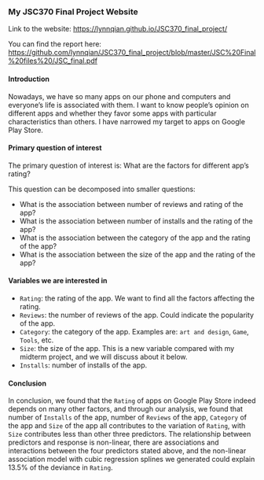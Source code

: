 
### My JSC370 Final Project Website

Link to the website: https://lynnqian.github.io/JSC370_final_project/

You can find the report here: https://github.com/lynnqian/JSC370_final_project/blob/master/JSC%20Final%20files%20/JSC_final.pdf

#### Introduction

Nowadays, we have so many apps on our phone and computers and everyone’s life is associated with them. I want to know people’s opinion on different apps and whether they favor some apps with particular characteristics than others. I have narrowed my target to apps on Google Play Store.

#### Primary question of interest

The primary question of interest is: What are the factors for different app’s rating?

This question can be decomposed into smaller questions:

* What is the association between number of reviews and rating of the app?
* What is the association between number of installs and the rating of the app?
* What is the association between the category of the app and the rating of the app?
* What is the association between the size of the app and the rating of the app?

#### Variables we are interested in

- `Rating`: the rating of the app. We want to find all the factors affecting the rating.
- `Reviews`: the number of reviews of the app. Could indicate the popularity of the app.
- `Category`: the category of the app. Examples are: `art and design`, `Game`, `Tools`, etc.
- `Size`: the size of the app. This is a new variable compared with my midterm project, and we will discuss about it below.
- `Installs`: number of installs of the app.


#### Conclusion

In conclusion, we found that the `Rating` of apps on Google Play Store indeed depends on many other factors, and through our analysis, we found that number of `Installs` of the app, number of `Reviews` of the app, `Category` of the app and `Size` of the app all contributes to the variation of `Rating`, with `Size` contributes less than other three predictors. The relationship between predictors and response is non-linear, there are associations and interactions between the four predictors stated above, and the non-linear association model with cubic regression splines we generated could explain 13.5% of the deviance in `Rating`.
